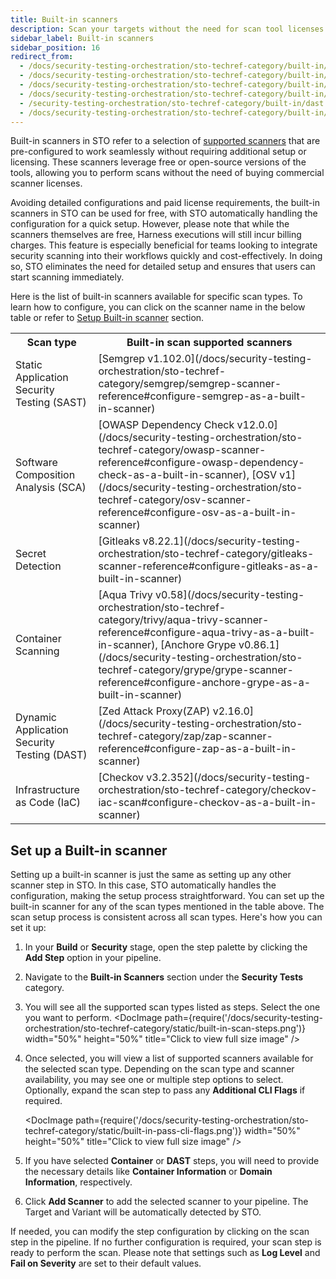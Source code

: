 ```yaml
---
title: Built-in scanners
description: Scan your targets without the need for scan tool licenses and configurations
sidebar_label: Built-in scanners
sidebar_position: 16
redirect_from:
  - /docs/security-testing-orchestration/sto-techref-category/built-in/sast
  - /docs/security-testing-orchestration/sto-techref-category/built-in/sca
  - /docs/security-testing-orchestration/sto-techref-category/built-in/secrets
  - /docs/security-testing-orchestration/sto-techref-category/built-in/containers
  - /security-testing-orchestration/sto-techref-category/built-in/dast
  - /docs/security-testing-orchestration/sto-techref-category/built-in/iac
---
```


Built-in scanners in STO refer to a selection of [supported scanners](/docs/security-testing-orchestration/whats-supported/sto-deployments) that are pre-configured to work seamlessly without requiring additional setup or licensing. These scanners leverage free or open-source versions of the tools, allowing you to perform scans without the need of buying commercial scanner licenses.

Avoiding detailed configurations and paid license requirements, the built-in scanners in STO can be used for free, with STO automatically handling the configuration for a quick setup. However, please note that while the scanners themselves are free, Harness executions will still incur billing charges. This feature is especially beneficial for teams looking to integrate security scanning into their workflows quickly and cost-effectively. In doing so, STO eliminates the need for detailed setup and ensures that users can start scanning immediately.

Here is the list of built-in scanners available for specific scan types. To learn how to configure, you can click on the scanner name in the below table or refer to [Setup Built-in scanner](#setup-a-built-in-scanner) section.


<table>
   <tr>
      <th>Scan type</th>
      <th>Built-in scan supported scanners</th>
   </tr>
   <tr>
      <td>
          Static Application Security Testing (SAST)
      </td>
      <td>
            [Semgrep v1.102.0](/docs/security-testing-orchestration/sto-techref-category/semgrep/semgrep-scanner-reference#configure-semgrep-as-a-built-in-scanner)
      </td>
   </tr>
   <tr>
      <td>
          Software Composition Analysis (SCA)
      </td>
      <td>
          [OWASP Dependency Check v12.0.0](/docs/security-testing-orchestration/sto-techref-category/owasp-scanner-reference#configure-owasp-dependency-check-as-a-built-in-scanner),
          [OSV v1](/docs/security-testing-orchestration/sto-techref-category/osv-scanner-reference#configure-osv-as-a-built-in-scanner)
      </td>
   </tr>
   <tr>
      <td>
            Secret Detection
      </td>
      <td>
            [Gitleaks v8.22.1](/docs/security-testing-orchestration/sto-techref-category/gitleaks-scanner-reference#configure-gitleaks-as-a-built-in-scanner)
      </td>
   </tr>
      <tr>
      <td>
          Container Scanning
      </td>
      <td>
          [Aqua Trivy v0.58](/docs/security-testing-orchestration/sto-techref-category/trivy/aqua-trivy-scanner-reference#configure-aqua-trivy-as-a-built-in-scanner),
          [Anchore Grype v0.86.1](/docs/security-testing-orchestration/sto-techref-category/grype/grype-scanner-reference#configure-anchore-grype-as-a-built-in-scanner)
      </td>
   </tr>
   <tr>
      <td>
            Dynamic Application Security Testing (DAST)
      </td>
      <td>
            [Zed Attack Proxy(ZAP) v2.16.0](/docs/security-testing-orchestration/sto-techref-category/zap/zap-scanner-reference#configure-zap-as-a-built-in-scanner)
      </td>
   </tr>
      <tr>
      <td>
            Infrastructure as Code (IaC)
      </td>
      <td>
            [Checkov v3.2.352](/docs/security-testing-orchestration/sto-techref-category/checkov-iac-scan#configure-checkov-as-a-built-in-scanner)
      </td>
   </tr>
</table>

## Set   up a Built-in scanner
Setting up a built-in scanner is just the same as setting up any other scanner step in STO. In this case, STO automatically handles the configuration, making the setup process straightforward. You can set up the built-in scanner for any of the scan types mentioned in the table above. The scan setup process is consistent across all scan types. Here's how you can set it up:

1. In your **Build** or **Security** stage, open the step palette by clicking the **Add Step** option in your pipeline.
2. Navigate to the **Built-in Scanners** section under the **Security Tests** category.
3. You will see all the supported scan types listed as steps. Select the one you want to perform.
   <DocImage path={require('/docs/security-testing-orchestration/sto-techref-category/static/built-in-scan-steps.png')} width="50%" height="50%" title="Click to view full size image" />
4. Once selected, you will view a list of supported scanners available for the selected scan type. Depending on the scan type and scanner availability, you may see one or multiple step options to select. Optionally, expand the scan step to pass any **Additional CLI Flags** if required.
   
   <DocImage path={require('/docs/security-testing-orchestration/sto-techref-category/static/built-in-pass-cli-flags.png')} width="50%" height="50%" title="Click to view full size image" />
5. If you have selected **Container** or **DAST** steps, you will need to provide the necessary details like **Container Information** or **Domain Information**, respectively.
6. Click **Add Scanner** to add the selected scanner to your pipeline. The Target and Variant will be automatically detected by STO.

If needed, you can modify the step configuration by clicking on the scan step in the pipeline. If no further configuration is required, your scan step is ready to perform the scan. Please note that settings such as **Log Level** and **Fail on Severity** are set to their default values.